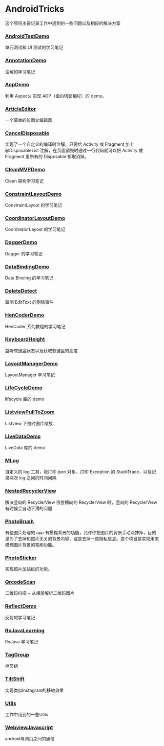 # AndroidTricks

这个项目主要记录工作中遇到的一些问题以及相应的解决方案

### [AndroidTestDemo](https://github.com/cashow/AndroidTricks/tree/master/AndroidTestDemo)

单元测试和 UI 测试的学习笔记

### [AnnotationDemo](https://github.com/cashow/AndroidTricks/tree/master/AnnotationDemo)

注解的学习笔记

### [AopDemo](https://github.com/cashow/AndroidTricks/tree/master/AopDemo)

利用 AspectJ 实现 AOP（面向切面编程）的 demo。

### [ArticleEditor](https://github.com/cashow/AndroidTricks/tree/master/ArticleEditor)

一个简单的长图文编辑器

### [CancelDisposable](https://github.com/cashow/AndroidTricks/tree/master/CancelDisposable)

实现了一个自定义的编译时注解，只要给 Activity 或 Fragment 加上 @DisposableList 注解，在页面销毁时通过一行代码就可以把 Activity 或 Fragment 里所有的 Disposable 都取消掉。

### [CleanMVPDemo](https://github.com/cashow/AndroidTricks/tree/master/CleanMVPDemo)

Clean 架构学习笔记

### [ConstraintLayoutDemo](https://github.com/cashow/AndroidTricks/tree/master/ConstraintLayoutDemo)

ConstraintLayout 的学习笔记

### [CoordinatorLayoutDemo](https://github.com/cashow/AndroidTricks/tree/master/CoordinatorLayoutDemo)

CoordinatorLayout 的学习笔记

### [DaggerDemo](https://github.com/cashow/AndroidTricks/tree/master/DaggerDemo)

Dagger 的学习笔记

### [DataBindingDemo](https://github.com/cashow/AndroidTricks/tree/master/DataBindingDemo)

Data Binding 的学习笔记

### [DeleteDetect](https://github.com/cashow/AndroidTricks/tree/master/DeleteDetect)

监测 EditText 的删除事件

### [HenCoderDemo](https://github.com/cashow/AndroidTricks/tree/master/HenCoderDemo)

HenCoder 系列教程的学习笔记

### [KeyboardHeight](https://github.com/cashow/AndroidTricks/tree/master/KeyboardHeight)

监听软键盘状态以及获取软键盘的高度

### [LayoutManagerDemo](https://github.com/cashow/AndroidTricks/tree/master/LayoutManagerDemo)

LayoutManager 学习笔记

### [LifeCycleDemo](https://github.com/cashow/AndroidTricks/tree/master/LifeCycleDemo)

lifecycle 库的 demo

### [ListviewPullToZoom](https://github.com/cashow/AndroidTricks/tree/master/ListviewPullToZoom)

Listview 下拉时图片缩放

### [LiveDataDemo](https://github.com/cashow/AndroidTricks/tree/master/LiveDataDemo)

LiveData 库的 demo

### [MLog](https://github.com/cashow/AndroidTricks/tree/master/MLog)

自定义的 log 工具，能打印 json 对象，打印 Exception 的 StackTrace，以及记录两次 log 之间的时间间隔

### [NestedRecyclerView](https://github.com/cashow/AndroidTricks/tree/master/NestedRecyclerView)

解决竖向的 RecyclerView 嵌套横向的 RecyclerView 时，竖向的 RecyclerView 有时候会自动下滑的问题

### [PhotoBrush](https://github.com/cashow/AndroidTricks/tree/master/PhotoBrush)

有些图片处理的 app 有模糊背景的功能，允许你把图片的背景手动涂抹掉，目的是为了去掉和照片无关的背景内容，或是去掉一些隐私信息。这个项目是实现用来模糊图片背景的笔刷功能。

### [PhotoSticker](https://github.com/cashow/AndroidTricks/tree/master/PhotoSticker)

实现照片加贴纸的功能。

### [QrcodeScan](https://github.com/cashow/AndroidTricks/tree/master/QrcodeScan)

二维码扫描 + 从相册解析二维码图片

### [ReflectDemo](https://github.com/cashow/AndroidTricks/tree/master/ReflectDemo)

反射的学习笔记

### [RxJavaLearning](https://github.com/cashow/AndroidTricks/tree/master/RxJavaLearning)

RxJava 学习笔记

### [TagGroup](https://github.com/cashow/AndroidTricks/tree/master/TagGroup)

标签组

### [TiltShift](https://github.com/cashow/AndroidTricks/tree/master/TiltShift)

实现类似Instagram的移轴效果

### [Utils](https://github.com/cashow/AndroidTricks/tree/master/Utils)

工作中用到的一些Utils

### [WebviewJavascript](https://github.com/cashow/AndroidTricks/tree/master/WebviewJavascript)

android与网页之间的通信
